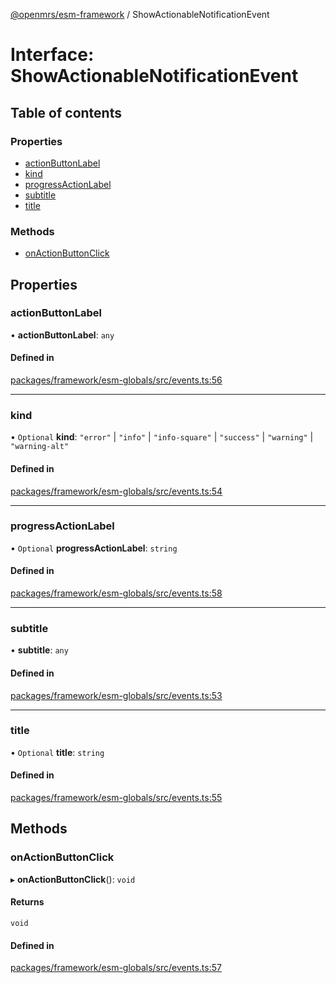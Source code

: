 [@openmrs/esm-framework](../API.md) / ShowActionableNotificationEvent

# Interface: ShowActionableNotificationEvent

## Table of contents

### Properties

- [actionButtonLabel](ShowActionableNotificationEvent.md#actionbuttonlabel)
- [kind](ShowActionableNotificationEvent.md#kind)
- [progressActionLabel](ShowActionableNotificationEvent.md#progressactionlabel)
- [subtitle](ShowActionableNotificationEvent.md#subtitle)
- [title](ShowActionableNotificationEvent.md#title)

### Methods

- [onActionButtonClick](ShowActionableNotificationEvent.md#onactionbuttonclick)

## Properties

### actionButtonLabel

• **actionButtonLabel**: `any`

#### Defined in

[packages/framework/esm-globals/src/events.ts:56](https://github.com/its-kios09/openmrs-esm-core/blob/main/packages/framework/esm-globals/src/events.ts#L56)

___

### kind

• `Optional` **kind**: ``"error"`` \| ``"info"`` \| ``"info-square"`` \| ``"success"`` \| ``"warning"`` \| ``"warning-alt"``

#### Defined in

[packages/framework/esm-globals/src/events.ts:54](https://github.com/its-kios09/openmrs-esm-core/blob/main/packages/framework/esm-globals/src/events.ts#L54)

___

### progressActionLabel

• `Optional` **progressActionLabel**: `string`

#### Defined in

[packages/framework/esm-globals/src/events.ts:58](https://github.com/its-kios09/openmrs-esm-core/blob/main/packages/framework/esm-globals/src/events.ts#L58)

___

### subtitle

• **subtitle**: `any`

#### Defined in

[packages/framework/esm-globals/src/events.ts:53](https://github.com/its-kios09/openmrs-esm-core/blob/main/packages/framework/esm-globals/src/events.ts#L53)

___

### title

• `Optional` **title**: `string`

#### Defined in

[packages/framework/esm-globals/src/events.ts:55](https://github.com/its-kios09/openmrs-esm-core/blob/main/packages/framework/esm-globals/src/events.ts#L55)

## Methods

### onActionButtonClick

▸ **onActionButtonClick**(): `void`

#### Returns

`void`

#### Defined in

[packages/framework/esm-globals/src/events.ts:57](https://github.com/its-kios09/openmrs-esm-core/blob/main/packages/framework/esm-globals/src/events.ts#L57)
